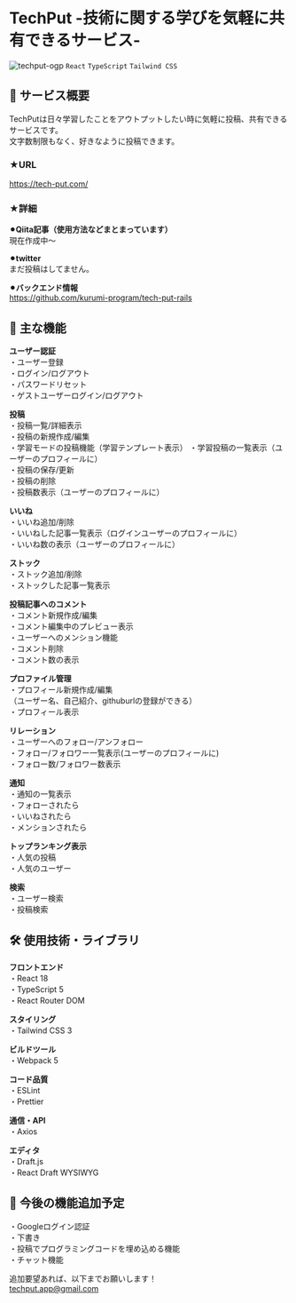 # TechPut -技術に関する学びを気軽に共有できるサービス-
![techput-ogp](https://github.com/user-attachments/assets/86160abc-08ec-48f1-b203-9564427b50b6)
`React` `TypeScript` `Tailwind CSS`

## 📝 サービス概要
TechPutは日々学習したことをアウトプットしたい時に気軽に投稿、共有できるサービスです。  
文字数制限もなく、好きなように投稿できます。

### ★URL
https://tech-put.com/

### ★詳細
**⚫︎Qiita記事（使用方法などまとまっています）**  
現在作成中〜  

**⚫︎twitter**  
まだ投稿はしてません。  

**⚫︎バックエンド情報**  
https://github.com/kurumi-program/tech-put-rails

## 🌟 主な機能
**ユーザー認証**  
・ユーザー登録  
・ログイン/ログアウト  
・パスワードリセット  
・ゲストユーザーログイン/ログアウト  

**投稿**   
・投稿一覧/詳細表示  
・投稿の新規作成/編集  
・学習モードの投稿機能（学習テンプレート表示） 
・学習投稿の一覧表示（ユーザーのプロフィールに）   
・投稿の保存/更新  
・投稿の削除  
・投稿数表示（ユーザーのプロフィールに）  

**いいね**  
・いいね追加/削除  
・いいねした記事一覧表示（ログインユーザーのプロフィールに）  
・いいね数の表示（ユーザーのプロフィールに）  

**ストック**  
・ストック追加/削除  
・ストックした記事一覧表示  

**投稿記事へのコメント**  
・コメント新規作成/編集  
・コメント編集中のプレビュー表示  
・ユーザーへのメンション機能  
・コメント削除  
・コメント数の表示  

**プロファイル管理**  
・プロフィール新規作成/編集  
（ユーザー名、自己紹介、githuburlの登録ができる）  
・プロフィール表示  

**リレーション**  
・ユーザーへのフォロー/アンフォロー  
・フォロー/フォロワー一覧表示(ユーザーのプロフィールに)  
・フォロー数/フォロワー数表示  

**通知**  
・通知の一覧表示  
・フォローされたら  
・いいねされたら  
・メンションされたら  

**トップランキング表示**  
・人気の投稿     
・人気のユーザー  

**検索**  
・ユーザー検索  
・投稿検索  

## 🛠 使用技術・ライブラリ
**フロントエンド**  
・React 18  
・TypeScript 5  
・React Router DOM  

**スタイリング**  
・Tailwind CSS 3  

**ビルドツール**  
・Webpack 5  

**コード品質**  
・ESLint  
・Prettier  

**通信・API**  
・Axios  

**エディタ**  
・Draft.js  
・React Draft WYSIWYG  

## 👀 今後の機能追加予定  
・Googleログイン認証  
・下書き  
・投稿でプログラミングコードを埋め込める機能  
・チャット機能  

追加要望あれば、以下までお願いします！    
techput.app@gmail.com

